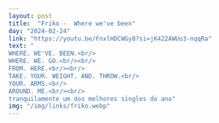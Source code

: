 ```yaml
---
layout: post
title:  "Friko -  Where we've been"
day: "2024-02-24"
link: "https://youtu.be/FnxlHDCWGy8?si=jK422AWUo3-nqqRa"
text: "
WHERE. WE'VE. BEEN.<br/>
WHERE. WE. GO.<br/><br/>
FROM. HERE.<br/><br/>
TAKE. YOUR. WEIGHT. AND. THROW.<br/>
YOUR. ARMS.<br/>
AROUND. ME.<br/><br/>
tranquilamente um dos melhores singles do ano"
img: "/img/links/friko.webp"
---
```

